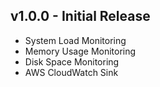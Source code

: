 ## v1.0.0 - Initial Release
+ System Load Monitoring
+ Memory Usage Monitoring
+ Disk Space Monitoring
+ AWS CloudWatch Sink
